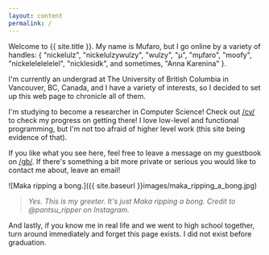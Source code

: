 ```yaml
---
layout: content
permalink: /
---
```


Welcome to <span class="highlight mono small">{{ site.title }}</span>. My name is Mufaro, but I go online by a variety of handles: <span class="anti-highlight mono small">{ <span class="string small">"nickelulz"</span>, <span class="string small">"nickelulzywulzy"</span>, <span class="string small">"wulzy"</span>, <span class="string small">"μ"</span>, <span class="string small">"mμfaro"</span>, <span class="string small">"moofy"</span>, <span class="string small">"nickelelelelelel"</span>, <span class="string small">"nicklesidk"</span>, <span class="normal">and <span class="italic">sometimes</span></span>, <span class="string small">"Anna Karenina"</span> }.</span>

I'm currently an undergrad at <span class="highlight">The University of British Columbia</span> in <span class="highlight">Vancouver, BC, Canada</span>, and I have a variety of interests, so I decided to set up this web page to chronicle all of them.

I'm studying to become a researcher in Computer Science! Check out <a href="{{ site.baseurl }}cv">/cv/</a> to check my progress on getting there! I love low-level and functional programming, but I'm not too afraid of higher level work (this site being evidence of that).

If you like what you see here, feel free to leave a message on my guestbook on <a href="{{ site.baseurl }}gb">/gb/</a>. If there's something a bit more private or serious you would like to contact me about, leave an email!

![Maka ripping a bong.]({{ site.baseurl }}images/maka_ripping_a_bong.jpg)
> *Yes. This is my greeter. It's just Maka ripping a bong. Credit to <span class="highlight">@pantsu_ripper</span> on Instagram.*

And lastly, if you know me in real life and we went to high school together, turn around immediately and forget this page exists. <span class="highlight italic">I did not exist before graduation.</span> 
